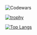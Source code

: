 ![Codewars](https://www.codewars.com/users/pedrocganem/badges/large)

[![trophy](https://github-profile-trophy.vercel.app/?username=pedrocganem&theme=dark_lover&column=3&row=2)](https://github.com/ryo-ma/github-profile-trophy)

<!-- [![Anurag's GitHub stats](https://github-readme-stats.vercel.app/api?username=pedrocganem)](https://github.com/anuraghazra/github-readme-stats)-->

[![Top Langs](https://github-readme-stats.vercel.app/api/top-langs/?username=pedrocganem&layout=compact&exclude_repo=academy_modular)](https://github.com/anuraghazra/github-readme-stats) 

<!--
**pedrocganem/pedrocganem** is a ✨ _special_ ✨ repository because its `README.md` (this file) appears on your GitHub profile.

Here are some ideas to get you started:

- 🔭 I’m currently working on ...
- 🌱 I’m currently learning ...
- 👯 I’m looking to collaborate on ...
- 🤔 I’m looking for help with ...
- 💬 Ask me about ...
- 📫 How to reach me: ...
- 😄 Pronouns: ...
- ⚡ Fun fact: ...
-->
